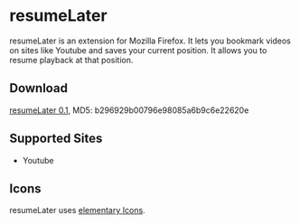 # resumeLater

resumeLater is an extension for Mozilla Firefox. It lets you bookmark videos on sites like Youtube and saves your current position. It allows you to resume playback at that position.

## Download
[resumeLater 0.1](http://dl.dropbox.com/u/10766564/resumeLater/resumelater_v0.1.xpi), MD5: b296929b00796e98085a6b9c6e22620e

## Supported Sites
 * Youtube

## Icons
resumeLater uses [elementary Icons](https://launchpad.net/elementaryicons).